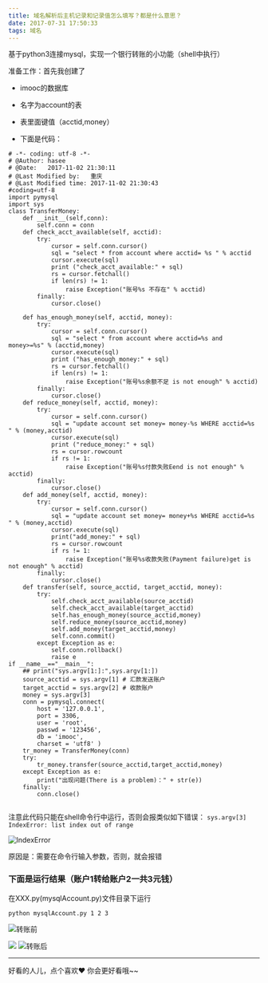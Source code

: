 ```yaml
---
title: 域名解析后主机记录和记录值怎么填写？都是什么意思？
date: 2017-07-31 17:50:33
tags: 域名
---
```


基于python3连接mysql，实现一个银行转账的小功能（shell中执行）

准备工作：首先我创建了
* imooc的数据库
* 名字为account的表
* 表里面键值（acctid,money）

* 下面是代码：
```
# -*- coding: utf-8 -*-
# @Author: hasee
# @Date:   2017-11-02 21:30:11
# @Last Modified by:   重庆
# @Last Modified time: 2017-11-02 21:30:43
#coding=utf-8
import pymysql 
import sys 
class TransferMoney: 
    def __init__(self,conn): 
        self.conn = conn 
    def check_acct_available(self, acctid): 
        try: 
            cursor = self.conn.cursor() 
            sql = "select * from account where acctid= %s " % acctid 
            cursor.execute(sql) 
            print ("check_acct_available:" + sql) 
            rs = cursor.fetchall() 
            if len(rs) != 1: 
                raise Exception("账号%s 不存在" % acctid) 
        finally:
            cursor.close() 
                
    def has_enough_money(self, acctid, money): 
        try: 
            cursor = self.conn.cursor() 
            sql = "select * from account where acctid=%s and money>=%s" % (acctid,money) 
            cursor.execute(sql) 
            print ("has_enough_money:" + sql) 
            rs = cursor.fetchall() 
            if len(rs) != 1: 
                raise Exception("账号%s余额不足 is not enough" % acctid) 
        finally: 
            cursor.close() 
    def reduce_money(self, acctid, money): 
        try: 
            cursor = self.conn.cursor() 
            sql = "update account set money= money-%s WHERE acctid=%s " % (money,acctid) 
            cursor.execute(sql) 
            print ("reduce_money:" + sql) 
            rs = cursor.rowcount 
            if rs != 1: 
                raise Exception("账号%s付款失败Eend is not enough" % acctid) 
        finally: 
            cursor.close() 
    def add_money(self, acctid, money): 
        try: 
            cursor = self.conn.cursor() 
            sql = "update account set money= money+%s WHERE acctid=%s " % (money,acctid) 
            cursor.execute(sql) 
            print("add_money:" + sql) 
            rs = cursor.rowcount 
            if rs != 1: 
                raise Exception("账号%s收款失败(Payment failure)get is not enough" % acctid) 
        finally: 
            cursor.close() 
    def transfer(self, source_acctid, target_acctid, money): 
        try: 
            self.check_acct_available(source_acctid) 
            self.check_acct_available(target_acctid) 
            self.has_enough_money(source_acctid,money) 
            self.reduce_money(source_acctid,money) 
            self.add_money(target_acctid,money) 
            self.conn.commit() 
        except Exception as e: 
            self.conn.rollback() 
            raise e 
if __name__=="__main__": 
    ## print("sys.argv[1:]:",sys.argv[1:])
    source_acctid = sys.argv[1] # 汇款发送账户
    target_acctid = sys.argv[2] # 收款账户
    money = sys.argv[3] 
    conn = pymysql.connect( 
        host = '127.0.0.1', 
        port = 3306, 
        user = 'root', 
        passwd = '123456', 
        db = 'imooc', 
        charset = 'utf8' ) 
    tr_money = TransferMoney(conn) 
    try: 
        tr_money.transfer(source_acctid,target_acctid,money) 
    except Exception as e: 
        print("出现问题(There is a problem)：" + str(e)) 
    finally: 
        conn.close()


```
注意此代码只能在shell命令行中运行，否则会报类似如下错误：
`sys.argv[3] IndexError: list index out of range`

![IndexError](http://upload-images.jianshu.io/upload_images/4340772-bca9a728af8d951a.png?imageMogr2/auto-orient/strip%7CimageView2/2/w/1240)

原因是：需要在命令行输入参数，否则，就会报错

### 下面是运行结果（账户1转给账户2一共3元钱）
在XXX.py(mysqlAccount.py)文件目录下运行

`python mysqlAccount.py 1 2 3`

![转账前](http://upload-images.jianshu.io/upload_images/4340772-70e28e22d882dde6.png?imageMogr2/auto-orient/strip%7CimageView2/2/w/1240)


![](http://upload-images.jianshu.io/upload_images/4340772-11280a0ef7fadd9e.png?imageMogr2/auto-orient/strip%7CimageView2/2/w/1240)
![转账后](http://upload-images.jianshu.io/upload_images/4340772-b1230c98772886f6.png?imageMogr2/auto-orient/strip%7CimageView2/2/w/1240)

---
好看的人儿，点个喜欢❤ 你会更好看哦~~

